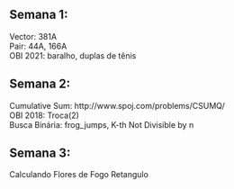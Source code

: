 <h2>Semana 1:</h2>
	Vector: 381A <br>
	Pair: 44A, 166A <br>
	OBI 2021: baralho, duplas de tênis

<h2>Semana 2:</h2>
	Cumulative Sum: http://www.spoj.com/problems/CSUMQ/ <br>
 	OBI 2018: Troca(2) <br>
  	Busca Binária: frog_jumps, K-th Not Divisible by n
 	
<h2>Semana 3:</h2>
	Calculando
 	Flores de Fogo
  	Retangulo
  	
